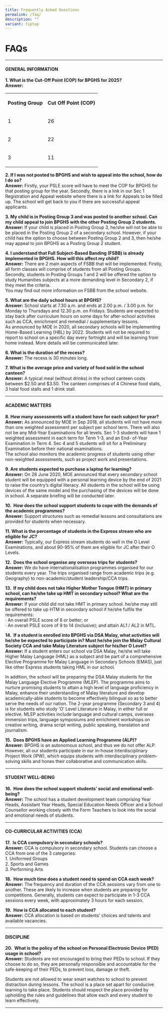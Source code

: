 ```yaml
---
title: Frequently Asked Questions
permalink: /faq/
description: ""
variant: tiptap
---
```

<h1>FAQs</h1>
<hr>
<h4><strong>GENERAL INFORMATION</strong></h4>
<p><strong>1. What is the Cut-Off Point (COP) for BPGHS for 2025? </strong>
<br><strong>Answer:</strong>
</p>
<table style="minWidth: 50px">
<colgroup>
<col>
<col>
</colgroup>
<tbody>
<tr>
<th rowspan="1" colspan="1">
<p>Posting Group</p>
</th>
<th rowspan="1" colspan="1">
<p>Cut Off Point (COP)</p>
</th>
</tr>
<tr>
<td rowspan="1" colspan="1">
<p>1</p>
</td>
<td rowspan="1" colspan="1">
<p>26</p>
</td>
</tr>
<tr>
<td rowspan="1" colspan="1">
<p>2</p>
</td>
<td rowspan="1" colspan="1">
<p>22</p>
</td>
</tr>
<tr>
<td rowspan="1" colspan="1">
<p>3</p>
</td>
<td rowspan="1" colspan="1">
<p>11</p>
</td>
</tr>
</tbody>
</table>
<p></p>
<p><strong>2. If I was not posted to BPGHS and wish to appeal into the school, how do I do so? </strong>
<br><strong>Answer:</strong> Firstly, your PSLE score will have to meet the
COP for BPGHS for that posting group for the year. Secondly, there is a
link in our Sec 1 Registration and Appeal website where there is a link
for Appeals to be filled up. The school will get back to you if there are
successful appeal applicants.</p>
<p><strong>3. My child is in Posting Group 3 and was posted to another school. Can my child appeal to join BPGHS with the other Posting Group 2 students. </strong>
<br><strong>Answer:</strong> If your child is placed in Posting Group 3, he/she
will not be able to be placed in the Posting Group 2 of a secondary school.
However, if your child has the option to choose between Posting Group 2
and 3, then he/she may appeal to join BPGHS as a Posting Group 2 student.</p>
<p><strong>4. I understand that Full Subject-Based Banding (FSBB) is already implemented in BPGHS. How will this affect my child? </strong>
<br><strong>Answer:</strong> There are 2 main aspects of FSBB that will be
implemented. Firstly, all form classes will comprise of students from all
Posting Groups. Secondly, students in Posting Groups 1 and 2 will be offered
the option to study Humanities subjects at a more demanding level in Secondary
2, if they meet the criteria.
<br>You may find out more information on FSBB from the school website.</p>
<p><strong>5. What are the daily school hours at BPGHS? </strong>
<br><strong>Answer:</strong> School starts at 7.30 a.m. and ends at 2.00 p.m.
/ 3.00 p.m. for Monday to Thursdays and 12.30 p.m. on Fridays. Students
are expected to stay back after curriculum hours on some days for after-school
activities such as CCA, enrichment and remedial / supplementary lessons.
<br>As announced by MOE in 2020, all secondary schools will be implementing
Home-Based Learning (HBL) by 2022. Students will not be required to report
to school on a specific day every fortnight and will be learning from home
instead. More details will be communicated later.</p>
<p><strong>6. What is the duration of the recess? </strong>
<br><strong>Answer:</strong> The recess is 30 minutes long.</p>
<p><strong>7. What is the average price and variety of food sold in the school canteen? </strong>
<br><strong>Answer:</strong> A typical meal (without drinks) in the school
canteen costs between $2.50 and $3.50. The canteen comprises of 4 Chinese
food stalls, 3 halal food stalls and 1 drink stall.</p>
<hr>
<h4>ACADEMIC MATTERS</h4>
<p><strong>8.&nbsp;How many assessments will a student have for each subject for year? </strong>
<br><strong>Answer:</strong> As announced by MOE in Sep 2018, all students
will not have more than one weighted assessment per subject per school
term. There will also not be any Mid-Year Examinations for all levels.
Sec 1-3 students will have 1 weighted assessment in each term for Term
1-3, and an End- of-Year Examination in Term 4. Sec 4 and 5 students will
sit for a Preliminary Examination before their national examinations.
<br>The school also monitors the academic progress of students using other
non-weighted assessments, such as project work and presentations.</p>
<p><strong>9. Are students expected to purchase a laptop for learning? </strong>
<br><strong>Answer:</strong> On 28 June 2020, MOE announced that every secondary
school student will be equipped with a personal learning device by the
end of 2021 to raise the country’s digital literacy. All students in the
school will be using devices of the same model and the purchasing of the
devices will be done in school. A separate briefing will be conducted later.</p>
<p><strong>10.&nbsp; How does the school support students to cope with the demands of the academic programmes? </strong>
<br><strong>Answer:</strong> Support structures such as remedial lessons and
consultations are provided for students when necessary.</p>
<p><strong>11.&nbsp;What is the percentage of students in the Express stream who are eligible for JC? </strong>
<br><strong>Answer:</strong> Typically, our Express stream students do well
in the O Level Examinations, and about 90-95% of them are eligible for
JC after their O Levels.</p>
<p><strong>12.&nbsp; Does the school organise any overseas trips for students? </strong>
<br><strong>Answer:</strong> We do have internationalisation programmes organised
for our students every year. The trips organised range from academic trips
(e.g. Geography) to non-academic/student leadership/CCA trips.</p>
<p><strong>13.&nbsp; If my child does not take Higher Mother Tongue (HMT) in primary school, can he/she take up HMT in secondary school? What are the requirements? </strong>
<br><strong>Answer:</strong> If your child did not take HMT in primary school.
he/she may still be offered to take up HTM in secondary school if he/she
fulfils the requirements:
<br>· An overall PSLE score of 8 or better; or
<br>· An overall PSLE score of 9 to 14 (inclusive); and attain AL1 / AL2 in
MTL.</p>
<p><strong>14.&nbsp; If a student is enrolled into BPGHS via DSA Malay, what activities will he/she be expected to participate in? Must he/she join the Malay Cultural Society CCA and take Malay Literature subject for his/her O Level? </strong>
<br><strong>Answer:</strong> If a student enters our school via DSA Malay,
he/she will take Higher Malay Language (HML) as a subject and be part of
a comprehensive Elective Programme for Malay Language in Secondary Schools
(EMAS), just like other Express students taking HML in our school.</p>
<p>In addition, the school will be preparing the DSA Malay students for the
Malay Language Elective Programme (MLEP). The programme aims to nurture
promising students to attain a high level of language proficiency in Malay,
enhance their understanding of Malay literature and develop academically-able
students to become effectively bilingual so as to better serve the needs
of our nation. The 2-year programme (Secondary 3 and 4) is for students
who study ‘O’ Level Literature in Malay, in either full or elective. MLEP
activities include language and cultural camps, overseas immersion trips,
language symposiums and enrichment workshops on creative writing, drama
script writing, public speaking, translation and journalism.</p>
<p><strong>15.&nbsp; Does BPGHS have an Applied Learning Programme (ALP)? </strong>
<br><strong>Answer:</strong> BPGHS is an autonomous school, and thus we do
not offer ALP. However, all our students participate in our in-house Interdisciplinary
Project Work (IPW), which equips students with interdisciplinary problem-solving
skills and hones their collaborative and communication skills.</p>
<hr>
<h4>STUDENT WELL-BEING</h4>
<p><strong>16.&nbsp; How does the school support students’ social and emotional well-being?<br>Answer:</strong> The
school has a student development team comprising Year Heads, Assistant
Year Heads, Special Education Needs Officer and a School Counsellor working
closely with the Form Teachers to look into the social and emotional needs
of students.</p>
<hr>
<h4>CO-CURRICULAR ACTIVITIES (CCA)</h4>
<p><strong>17.&nbsp; Is CCA compulsory in secondary schools?</strong>
<br><strong>Answer:</strong> CCA is compulsory in secondary school. Students
can choose a CCA from one of the 3 categories:
<br>1. Uniformed Groups
<br>2. Sports and Games
<br>3. Performing Arts</p>
<p><strong>18.&nbsp; How much time does a student need to spend on CCA each week? </strong>
<br><strong>Answer:</strong> The frequency and duration of the CCA sessions
vary from one to another. These are likely to increase when students are
preparing for competitions. Generally, students can expect to participate
in 1-3 CCA sessions every week, with approximately 3 hours for each session.</p>
<p><strong>19.&nbsp; How is CCA allocated to each student? </strong>
<br><strong>Answer:</strong> CCA allocation is based on students’ choices and
talents and available vacancies.</p>
<hr>
<h4>DISCIPLINE</h4>
<p><strong>20.&nbsp; What is the policy of the school on Personal Electronic Device (PED) usage in school?</strong>
<br><strong>Answer:</strong> Students are not encouraged to bring their PEDs
to school. If they choose to do so, they are personally responsible and
accountable for the safe-keeping of their PEDs, to prevent loss, damage
or theft.</p>
<p>Students are not allowed to wear smart watches to school to prevent distraction
during lessons. The school is a place set apart for conducive learning
to take place. Students should respect the place provided by upholding
the rules and guidelines that allow each and every student to learn effectively.</p>
<hr>
<p></p>